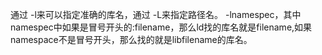 通过 -l来可以指定准确的库名，通过 -L来指定路径名。 -lnamespec，其中namespec中如果是冒号开头的:filename，那么ld找的库名就是filename,如果namespace不是冒号开头，那么找的就是libfilename的库名。

